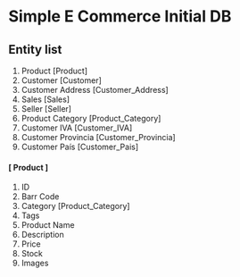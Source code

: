 # Simple E Commerce Initial DB

## Entity list

1. Product [Product]
1. Customer [Customer]
1. Customer Address [Customer_Address]
1. Sales [Sales]
1. Seller [Seller]
1. Product Category [Product_Category]
1. Customer IVA [Customer_IVA]
1. Customer Provincia [Customer_Provincia]
1. Customer País [Customer_Pais]

#### [ Product ]

1. ID
1. Barr Code
1. Category [Product_Category]
1. Tags
1. Product Name
1. Description
1. Price
1. Stock
1. Images
